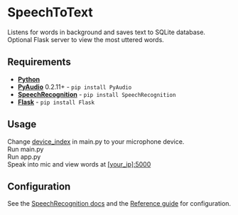# SpeechToText

Listens for words in background and saves text to SQLite database.  
Optional Flask server to view the most uttered words.

## Requirements

 - [**Python**](https://www.python.org/downloads/)
 - **[PyAudio](http://people.csail.mit.edu/hubert/pyaudio/)** 0.2.11+ - `pip install PyAudio`
 - **[SpeechRecognition](https://github.com/Uberi/speech_recognition#readme)** - `pip install SpeechRecognition`
 - **[Flask](https://palletsprojects.com/p/flask/)** - `pip install Flask`

## Usage
Change [device_index](https://pypi.org/project/SpeechRecognition/1.0.0/#microphone-device-index-none) in main.py to your microphone device.  
Run main.py  
Run app.py  
Speak into mic and view words at [\[your_ip\]:5000](https://flask.palletsprojects.com/en/1.1.x/quickstart/#public-server)

## Configuration
See the [SpeechRecognition docs](https://github.com/Uberi/speech_recognition#readme) and the [Reference guide](https://pypi.org/project/SpeechRecognition/1.0.0/#reference) for configuration.
